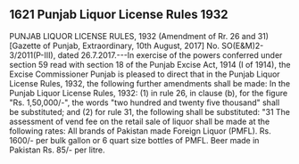## 1621 Punjab Liquor License Rules 1932
 
PUNJAB LIQUOR LICENSE RULES, 1932
(Amendment of Rr. 26 and 31)
[Gazette of Punjab, Extraordinary, 10th August, 2017]
No. SO(E&M)2-3/2011(P-III), dated 26.7.2017.---In exercise of the powers conferred under section 59 read with section 18 of the Punjab Excise Act, 1914 (I of 1914), the Excise Commissioner Punjab is pleased to direct that in the Punjab Liquor License Rules, 1932, the following further amendments shall be made:
In the Punjab Liquor License Rules, 1932:
(1) in rule 26, in clause (b), for the figure "Rs. 1,50,000/-", the words "two hundred and twenty five thousand" shall be substituted; and
(2) for rule 31, the following shall be substituted:
"31 The assessment of vend fee on the retail sale of liquor shall be made at the following rates:
All brands of Pakistan made Foreign Liquor (PMFL).
Rs. 1600/- per bulk gallon or 6 quart size bottles of PMFL.
Beer made in Pakistan
Rs. 85/- per litre.

